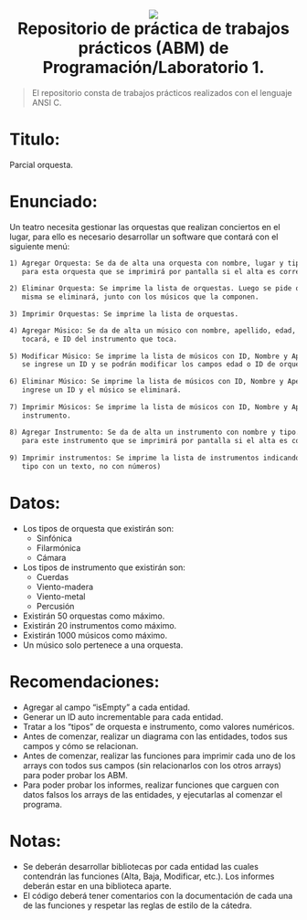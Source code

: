 <h1 align="center">
    <img src="http://utnfrae6.galeon.com/utn.jpg">
    <br/>
    Repositorio de práctica de trabajos prácticos (ABM) de Programación/Laboratorio 1.
    <br/>
</h1>

> El repositorio consta de trabajos prácticos realizados con el lenguaje ANSI C.
# Titulo:
Parcial orquesta.
# Enunciado:
Un teatro necesita gestionar las orquestas que realizan conciertos en el lugar, para ello es necesario
desarrollar un software que contará con el siguiente menú:

```md
1) Agregar Orquesta: Se da de alta una orquesta con nombre, lugar y tipo. Se generará un ID único
   para esta orquesta que se imprimirá por pantalla si el alta es correcta.
   
2) Eliminar Orquesta: Se imprime la lista de orquestas. Luego se pide que se ingrese un ID y la
   misma se eliminará, junto con los músicos que la componen.
   
3) Imprimir Orquestas: Se imprime la lista de orquestas.

4) Agregar Músico: Se da de alta un músico con nombre, apellido, edad, ID de la orquesta en la que
   tocará, e ID del instrumento que toca.
   
5) Modificar Músico: Se imprime la lista de músicos con ID, Nombre y Apellido. Luego se pide que
   se ingrese un ID y se podrán modificar los campos edad o ID de orquesta donde toca.
   
6) Eliminar Músico: Se imprime la lista de músicos con ID, Nombre y Apellido. Luego se pide que se
   ingrese un ID y el músico se eliminará.
   
7) Imprimir Músicos: Se imprime la lista de músicos con ID, Nombre y Apellido, nombre y tipo de
   instrumento.
   
8) Agregar Instrumento: Se da de alta un instrumento con nombre y tipo. Se generará un ID único
   para este instrumento que se imprimirá por pantalla si el alta es correcta.
   
9) Imprimir instrumentos: Se imprime la lista de instrumentos indicando ID, nombre y tipo (Indicar el
   tipo con un texto, no con números)
```

# Datos:

* Los tipos de orquesta que existirán son:
    - Sinfónica
    - Filarmónica
    - Cámara
* Los tipos de instrumento que existirán son:
    - Cuerdas
    - Viento-madera
    - Viento-metal
    - Percusión
* Existirán 50 orquestas como máximo.
* Existirán 20 instrumentos como máximo.
* Existirán 1000 músicos como máximo.
* Un músico solo pertenece a una orquesta.

# Recomendaciones:
* Agregar al campo “isEmpty” a cada entidad.
* Generar un ID auto incrementable para cada entidad.
* Tratar a los “tipos” de orquesta e instrumento, como valores numéricos.
* Antes de comenzar, realizar un diagrama con las entidades, todos sus campos y cómo se
relacionan.
* Antes de comenzar, realizar las funciones para imprimir cada uno de los arrays con todos sus
campos (sin relacionarlos con los otros arrays) para poder probar los ABM.
* Para poder probar los informes, realizar funciones que carguen con datos falsos los arrays de
las entidades, y ejecutarlas al comenzar el programa.

# Notas:
* Se deberán desarrollar bibliotecas por cada entidad las cuales contendrán las funciones (Alta, Baja, Modificar, etc.).
Los informes deberán estar en una biblioteca aparte. 
* El código deberá tener comentarios con la documentación de cada una de las funciones y respetar las reglas de estilo
de la cátedra.

